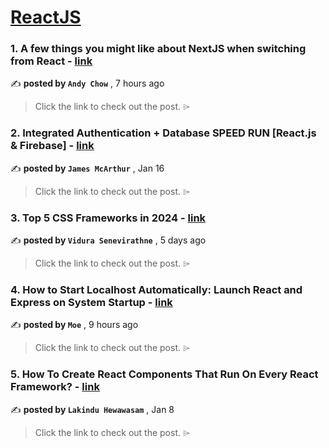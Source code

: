 
<h1><a href=https://medium.com/tag/reactjs/recommended target="_blank" rel="noopener noreferrer">ReactJS</a></h1>
<h3>1. A few things you might like about NextJS when switching from React - <a href=https://medium.com/@hohin523/a-few-things-you-might-like-about-nextjs-when-switching-from-react-6b9cb75208c5?source=tag_recommended_feed---------0-84----------reactjs----------b00fcbc6_8486_4b01_90cd_f97e7e415456------- target="_blank" rel="noopener noreferrer">link</a></h3>

✍️ **posted by `Andy Chow`** <date> , 7 hours ago</date>

<blockquote>Click the link to check out the post. ⌲</blockquote>

<h3>2. Integrated Authentication + Database SPEED RUN [React.js & Firebase] - <a href=https://medium.com/dev-genius/integrated-authentication-database-speed-run-react-js-firebase-39f577d28666?source=tag_recommended_feed---------1-107----------reactjs----------b00fcbc6_8486_4b01_90cd_f97e7e415456------- target="_blank" rel="noopener noreferrer">link</a></h3>

✍️ **posted by `James McArthur`** <date> , Jan 16</date>

<blockquote>Click the link to check out the post. ⌲</blockquote>

<h3>3. Top 5 CSS Frameworks in 2024 - <a href=https://medium.com/bitsrc/top-5-css-frameworks-in-2024-83f6f9ba9ee7?source=tag_recommended_feed---------2-85----------reactjs----------b00fcbc6_8486_4b01_90cd_f97e7e415456------- target="_blank" rel="noopener noreferrer">link</a></h3>

✍️ **posted by `Vidura Senevirathne`** <date> , 5 days ago</date>

<blockquote>Click the link to check out the post. ⌲</blockquote>

<h3>4. How to Start Localhost Automatically: Launch React and Express on System Startup - <a href=https://medium.com/@moaminkiaee.official/how-to-start-localhost-automatically-launch-react-and-express-on-system-startup-ff32dbf74395?source=tag_recommended_feed---------3-84----------reactjs----------b00fcbc6_8486_4b01_90cd_f97e7e415456------- target="_blank" rel="noopener noreferrer">link</a></h3>

✍️ **posted by `Moe`** <date> , 9 hours ago</date>

<blockquote>Click the link to check out the post. ⌲</blockquote>

<h3>5. How To Create React Components That Run On Every React Framework? - <a href=https://medium.com/bitsrc/create-react-components-in-nextjs-bea5ce6d7171?source=tag_recommended_feed---------4-107----------reactjs----------b00fcbc6_8486_4b01_90cd_f97e7e415456------- target="_blank" rel="noopener noreferrer">link</a></h3>

✍️ **posted by `Lakindu Hewawasam`** <date> , Jan 8</date>

<blockquote>Click the link to check out the post. ⌲</blockquote>

